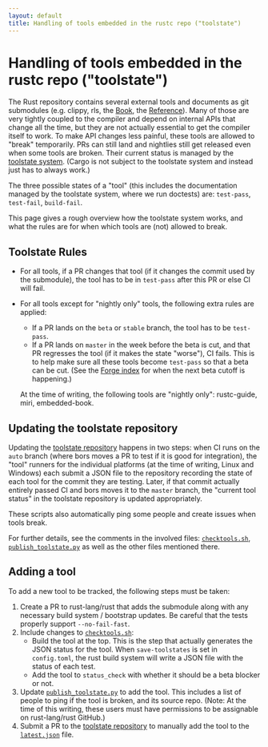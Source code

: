 ```yaml
---
layout: default
title: Handling of tools embedded in the rustc repo ("toolstate")
---
```


# Handling of tools embedded in the rustc repo ("toolstate")

The Rust repository contains several external tools and documents as git
submodules (e.g. clippy, rls, the [Book], the [Reference]). Many of those are
very tightly coupled to the compiler and depend on internal APIs that change all
the time, but they are not actually essential to get the compiler itself to
work. To make API changes less painful, these tools are allowed to "break"
temporarily. PRs can still land and nightlies still get released even when some
tools are broken. Their current status is managed by the
[toolstate system][toolstate]. (Cargo is not subject to the toolstate system and
instead just has to always work.)

The three possible states of a "tool" (this includes the documentation managed
by the toolstate system, where we run doctests) are: `test-pass`, `test-fail`,
`build-fail`.

This page gives a rough overview how the toolstate system works, and what the
rules are for when which tools are (not) allowed to break.

## Toolstate Rules

* For all tools, if a PR changes that tool (if it changes the commit used by the
  submodule), the tool has to be in `test-pass` after this PR or else CI will
  fail.

* For all tools except for "nightly only" tools, the following extra rules are applied:
    * If a PR lands on the `beta` or `stable` branch, the tool has to be `test-pass`.
    * If a PR lands on `master` in the week before the beta is cut, and that PR
      regresses the tool (if it makes the state "worse"), CI fails. This is to
      help make sure all these tools become `test-pass` so that a beta can be
      cut. (See the [Forge index][forge] for when the next beta cutoff is
      happening.)

    At the time of writing, the following tools are "nightly only": rustc-guide,
    miri, embedded-book.

## Updating the toolstate repository

Updating the [toolstate repository] happens in two steps: when CI
runs on the `auto` branch (where bors moves a PR to test if it is good for
integration), the "tool" runners for the individual platforms (at the time of
writing, Linux and Windows) each submit a JSON file to the repository recording
the state of each tool for the commit they are testing. Later, if that commit
actually entirely passed CI and bors moves it to the `master` branch, the
"current tool status" in the toolstate repository is updated appropriately.

These scripts also automatically ping some people and create issues when tools
break.

For further details, see the comments in the involved files: [`checktools.sh`],
[`publish_toolstate.py`] as well as the other files mentioned there.

## Adding a tool

To add a new tool to be tracked, the following steps must be taken:

1. Create a PR to rust-lang/rust that adds the submodule along with any
   necessary build system / bootstrap updates. Be careful that the tests
   properly support `--no-fail-fast`.
2. Include changes to [`checktools.sh`]:
    - Build the tool at the top. This is the step that actually generates the
      JSON status for the tool. When `save-toolstates` is set in
      `config.toml`, the rust build system will write a JSON file with the
      status of each test.
    - Add the tool to `status_check` with whether it should be a beta blocker
      or not.
3. Update [`publish_toolstate.py`] to add the tool. This includes a list of
   people to ping if the tool is broken, and its source repo. (Note: At the
   time of this writing, these users must have permissions to be assignable on
   rust-lang/rust GitHub.)
4. Submit a PR to the [toolstate repository] to manually add the tool to the
   [`latest.json`] file.

[`checktools.sh`]: https://github.com/rust-lang/rust/blob/master/src/ci/docker/x86_64-gnu-tools/checktools.sh
[`publish_toolstate.py`]: https://github.com/rust-lang/rust/blob/master/src/tools/publish_toolstate.py
[`latest.json`]: https://github.com/rust-lang-nursery/rust-toolstate/blob/master/_data/latest.json
[Book]: https://doc.rust-lang.org/book/
[Reference]: https://doc.rust-lang.org/reference/
[toolstate]: https://rust-lang-nursery.github.io/rust-toolstate/
[toolstate repository]: https://github.com/rust-lang-nursery/rust-toolstate/
[forge]: index.html
